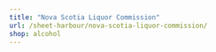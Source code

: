 ```yaml
---
title: "Nova Scotia Liquor Commission"
url: /sheet-harbour/nova-scotia-liquor-commission/
shop: alcohol
---
```

